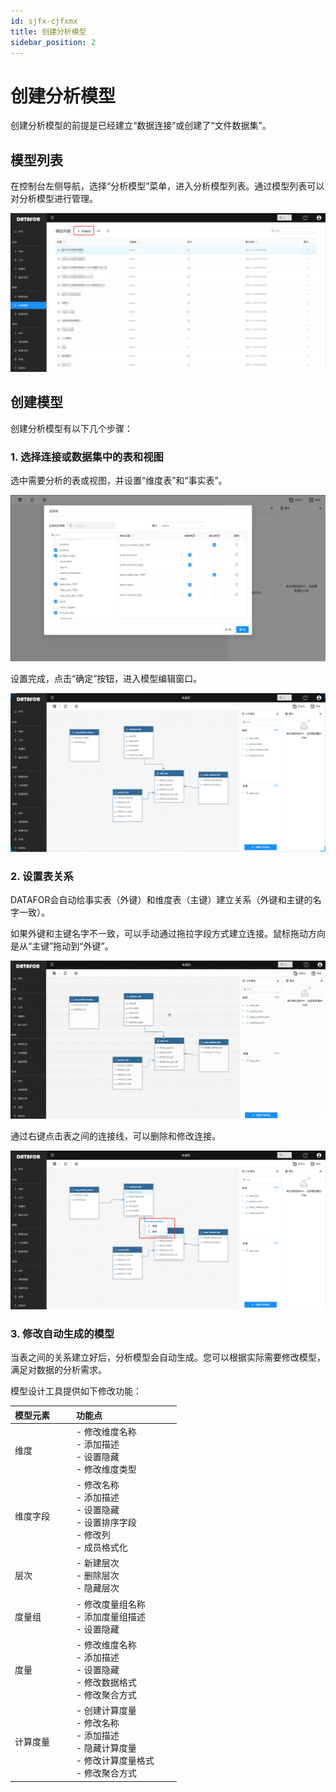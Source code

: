 ```yaml
---
id: sjfx-cjfxmx
title: 创建分析模型
sidebar_position: 2
---
```

# 创建分析模型

创建分析模型的前提是已经建立“数据连接”或创建了“文件数据集”。

## 模型列表

在控制台左侧导航，选择“分析模型”菜单，进入分析模型列表。通过模型列表可以对分析模型进行管理。

<div align="left"><img src="../../static/img/datafor/model/image-20220217170458742.png"   /> </div>

## 创建模型

创建分析模型有以下几个步骤：

### 1. 选择连接或数据集中的表和视图

选中需要分析的表或视图，并设置“维度表”和“事实表”。

<!--模型中至少有1个维度表和1个事实表-->

<div align="left"><img src="../../static/img/datafor/model/image-20230101172125546.png"   /> </div>


设置完成，点击“确定”按钮，进入模型编辑窗口。

<div align="left"><img src="../../static/img/datafor/model/image-20220217172232161.png"   /> </div>


### 2. 设置表关系

DATAFOR会自动给事实表（外键）和维度表（主键）建立关系（外键和主键的名字一致）。

如果外键和主键名字不一致，可以手动通过拖拉字段方式建立连接。鼠标拖动方向是从“主键”拖动到“外键”。

<div align="left"><img src="../../static/img/datafor/model/20220217_171809.gif"   /> </div>

通过右键点击表之间的连接线，可以删除和修改连接。

<div align="left"><img src="../../static/img/datafor/model/image-20220217172722774.png"   /> </div>


### 3. 修改自动生成的模型

当表之间的关系建立好后，分析模型会自动生成。您可以根据实际需要修改模型，满足对数据的分析需求。

模型设计工具提供如下修改功能：

| 模型元素&emsp;&emsp; | 功能点&emsp;&emsp;&emsp;&emsp;&emsp;&emsp;&emsp;&emsp;                                                       |
| -------- | ------------------------------------------------------------ |
| 维度     | - 修改维度名称<br />- 添加描述<br />- 设置隐藏<br />- 修改维度类型 |
| 维度字段 | - 修改名称<br />- 添加描述<br />- 设置隐藏<br />- 设置排序字段<br />- 修改列<br />- 成员格式化 |
| 层次     | - 新建层次<br />- 删除层次<br />- 隐藏层次                       |
| 度量组   | - 修改度量组名称<br/>- 添加度量组描述<br/>- 设置隐藏         |
| 度量     | - 修改维度名称<br/>- 添加描述<br/>- 设置隐藏<br/>- 修改数据格式<br/>- 修改聚合方式 |
| 计算度量 | - 创建计算度量<br/>- 修改名称<br/>- 添加描述<br/>- 隐藏计算度量<br/>- 修改计算度量格式<br/>- 修改聚合方式 |
